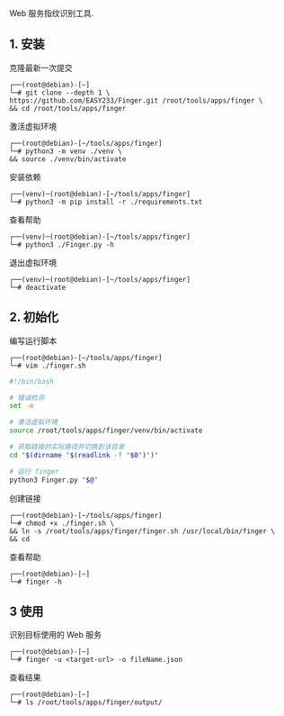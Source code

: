 Web 服务指纹识别工具.

## 1. 安装

克隆最新一次提交

```
┌──(root@debian)-[~]
└─# git clone --depth 1 \
https://github.com/EASY233/Finger.git /root/tools/apps/finger \
&& cd /root/tools/apps/finger
```

激活虚拟环境

```
┌──(root@debian)-[~/tools/apps/finger]
└─# python3 -m venv ./venv \
&& source ./venv/bin/activate
```

安装依赖

```
┌──(venv)─(root@debian)-[~/tools/apps/finger]
└─# python3 -m pip install -r ./requirements.txt
```

查看帮助

```
┌──(venv)─(root@debian)-[~/tools/apps/finger]
└─# python3 ./Finger.py -h
```

退出虚拟环境

```
┌──(venv)─(root@debian)-[~/tools/apps/finger]
└─# deactivate
```

## 2. 初始化

编写运行脚本

```
┌──(root@debian)-[~/tools/apps/finger]
└─# vim ./finger.sh
```

```sh
#!/bin/bash

# 错误检测
set -e

# 激活虚拟环境
source /root/tools/apps/finger/venv/bin/activate

# 获取链接的实际路径并切换到该目录
cd "$(dirname "$(readlink -f "$0")")"

# 运行 finger
python3 Finger.py "$@"
```

创建链接

```
┌──(root@debian)-[~/tools/apps/finger]
└─# chmod +x ./finger.sh \
&& ln -s /root/tools/apps/finger/finger.sh /usr/local/bin/finger \
&& cd
```

查看帮助

```
┌──(root@debian)-[~]
└─# finger -h
```

## 3 使用

识别目标使用的 Web 服务

```
┌──(root@debian)-[~]
└─# finger -u <target-url> -o fileName.json
```

查看结果

```
┌──(root@debian)-[~]
└─# ls /root/tools/apps/finger/output/
```

